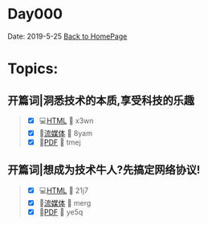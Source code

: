 # Day000
Date: 2019-5-25
[Back to HomePage](../README.md)
# Topics: 
## 开篇词|洞悉技术的本质,享受科技的乐趣
> - [x] :computer:[HTML](https://pan.baidu.com/s/1T4qNaA27fZXRyN__tQkvyQ) :key: x3wn
> - [x] :movie_camera:[流媒体](https://pan.baidu.com/s/1DTyf7m1R-QUsKNphcCaXfQ) :key: 8yam
> - [x] :blue_book:[PDF](https://pan.baidu.com/s/13EDt_tUxJgi7IC9eyikBCA) :key: tmej

## 开篇词|想成为技术牛人?先搞定网络协议!
> - [x] :computer:[HTML](https://pan.baidu.com/s/1LKF37z3pDSYW0aoAg9dPvQ) :key: 21j7
> - [x] :movie_camera:[流媒体](https://pan.baidu.com/s/1Qmu3Dbst3TwgpqCXNzWlmQ) :key: merg
> - [x] :blue_book:[PDF](https://pan.baidu.com/s/1RCSwQtSAMri4GRkY1jErzA) :key: ye5q


